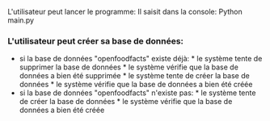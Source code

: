 L'utilisateur peut lancer le programme:
Il saisit dans la console: Python main.py

### L'utilisateur peut créer sa base de données:
* si la base de données "openfoodfacts" existe déjà:
        * le système tente de supprimer la base de données
            * le système vérifie que la base de données a bien été supprimée
        * le système tente de créer la base de données
            * le système vérifie que la base de données a bien été créée
* si la base de données "openfoodfacts" n'existe pas:
        * le système tente de créer la base de données
            * le système vérifie que la base de données a bien été créée

